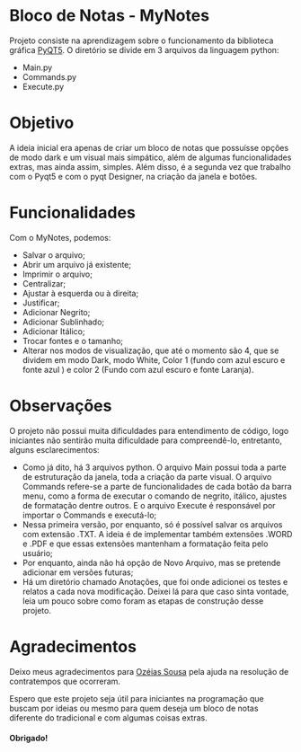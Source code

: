 # Bloco de Notas - MyNotes


Projeto consiste na aprendizagem sobre o funcionamento da biblioteca gráfica [PyQT5](https://pypi.org/project/PyQt5).
O diretório se divide em 3 arquivos da linguagem python:

- Main.py
- Commands.py
- Execute.py

# Objetivo
A ideia inicial era apenas de criar um bloco de notas que possuísse opções de modo dark e um visual mais simpático, além de algumas funcionalidades extras, mas ainda assim, simples. Além disso, é a segunda vez que trabalho com o Pyqt5 e com o pyqt Designer, na criação da janela e botões.

# Funcionalidades

Com o MyNotes, podemos:
- Salvar o arquivo;
- Abrir um arquivo já existente;
- Imprimir o arquivo;
- Centralizar;
- Ajustar à esquerda ou à direita;
- Justificar;
- Adicionar Negrito;
- Adicionar Sublinhado;
- Adicionar Itálico;
- Trocar fontes e o tamanho;
-  Alterar nos modos de visualização, que até o momento são 4, que se dividem em modo Dark, modo White,  Color 1 (fundo com azul escuro e fonte azul ) e color 2 (Fundo com azul escuro e fonte Laranja).

# Observações
O projeto não possui muita dificuldades para entendimento de código, logo iniciantes não sentirão muita dificuldade para compreendê-lo, entretanto, alguns esclarecimentos:
- Como já dito, há 3 arquivos python. O arquivo Main possui toda a parte de estruturação da janela, toda a criação da parte visual. O arquivo Commands refere-se a parte de funcionalidades de cada botão da barra menu, como a forma de executar o comando de negrito, itálico, ajustes de formatação dentre outros. E o arquivo Execute é responsável por importar o  Commands e executá-lo;
-  Nessa primeira versão, por enquanto, só é possível salvar os arquivos com extensão .TXT. A ideia é de implementar também extensões .WORD e .PDF e que essas extensões mantenham a formatação feita pelo usuário;
-  Por enquanto, ainda não há opção de Novo Arquivo, mas se pretende adicionar em versões futuras;
- Há um diretório chamado Anotações, que foi onde adicionei os testes e relatos a cada nova modificação. Deixei lá para que caso sinta vontade, leia um pouco sobre como foram as etapas de construção desse projeto.

# Agradecimentos
Deixo meus agradecimentos para [Ozéias Sousa](https://github.com/OsouzaTI) pela ajuda na resolução de contratempos que ocorreram. 

Espero que este projeto seja útil para iniciantes na programação que buscam por ideias ou mesmo para quem deseja um bloco de notas diferente do tradicional e com algumas coisas extras.


#### Obrigado!
